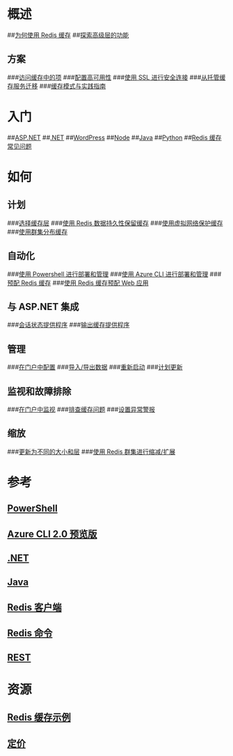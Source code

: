 # 概述
##[为何使用 Redis 缓存](https://azure.microsoft.com/services/cache/)
##[探索高级层的功能](cache-premium-tier-intro.md)
## 方案
###[访问缓存中的项](cache-dotnet-how-to-use-azure-redis-cache.md#add-and-retrieve-objects-from-the-cache)
###[配置高可用性](https://azure.microsoft.com/pricing/details/cache/)
###[使用 SSL 进行安全连接](cache-dotnet-how-to-use-azure-redis-cache.md#connect-to-the-cache)
###[从托管缓存服务迁移](cache-migrate-to-redis.md)
###[缓存模式与实践指南](../best-practices-caching.md?toc=%2fazure%2fredis-cache%2ftoc.json)


# 入门
##[ASP.NET](cache-web-app-howto.md)
##[.NET](cache-dotnet-how-to-use-azure-redis-cache.md)
##[WordPress](../app-service-web/web-sites-connect-to-redis-using-memcache-protocol.md?toc=%2fazure%2fredis-cache%2ftoc.json)
##[Node](cache-nodejs-get-started.md)
##[Java](cache-java-get-started.md)
##[Python](cache-python-get-started.md)
##[Redis 缓存常见问题](cache-faq.md)

# 如何
## 计划
###[选择缓存层](cache-faq.md#what-redis-cache-offering-and-size-should-i-use)
###[使用 Redis 数据持久性保留缓存](cache-how-to-premium-persistence.md)
###[使用虚拟网络保护缓存](cache-how-to-premium-vnet.md)
###[使用群集分布缓存](cache-how-to-premium-clustering.md)
## 自动化
###[使用 Powershell 进行部署和管理](cache-howto-manage-redis-cache-powershell.md)
###[使用 Azure CLI 进行部署和管理](cache-manage-cli.md)
###[预配 Redis 缓存](cache-redis-cache-arm-provision.md)
###[使用 Redis 缓存预配 Web 应用](cache-web-app-arm-with-redis-cache-provision.md)
## 与 ASP.NET 集成
###[会话状态提供程序](cache-aspnet-session-state-provider.md)
###[输出缓存提供程序](cache-aspnet-output-cache-provider.md)
## 管理
###[在门户中配置](cache-configure.md)
###[导入/导出数据](cache-how-to-import-export-data.md)
###[重新启动](cache-administration.md#reboot)
###[计划更新](cache-administration.md#schedule-updates)
## 监视和故障排除
###[在门户中监视](cache-how-to-monitor.md)
###[排查缓存问题](cache-how-to-troubleshoot.md)
###[设置异常警报](cache-how-to-monitor.md#operations-and-alerts)
## 缩放
###[更新为不同的大小和层](cache-how-to-scale.md)
###[使用 Redis 群集进行缩减/扩展](cache-how-to-premium-clustering.md)

# 参考
## [PowerShell](/powershell/resourcemanager/azurerm.rediscache/v2.3.0/azurerm.rediscache)
## [Azure CLI 2.0 预览版](/cli/azure/redis)
## [.NET](/dotnet/api/microsoft.azure.management.redis)
## [Java](/java/api/com.microsoft.azure.management.redis._redis_cache)
## [Redis 客户端](http://redis.io/clients)
## [Redis 命令](http://redis.io/commands#)
## [REST](https://docs.microsoft.com/rest/api/redis/)

# 资源
## [Redis 缓存示例](cache-redis-samples.md)
## [定价](https://azure.microsoft.com/pricing/details/cache/)



<!--HONumber=Dec16_HO1-->



